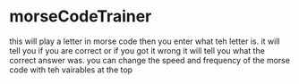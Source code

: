 # morseCodeTrainer
this will play a letter in morse code then you enter what teh letter is.
it will tell you if you are correct or if you got it wrong it will tell you what the correct answer was.
you can change the speed and frequency of the morse code with teh vairables at the top
